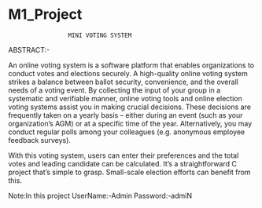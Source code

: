 # M1_Project

                     MINI VOTING SYSTEM
ABSTRACT:-

An online voting system is a software platform that enables organizations to conduct votes and elections securely. A high-quality online voting system strikes a balance between ballot security, convenience, and the overall needs of a voting event. By collecting the input of your group in a systematic and verifiable manner, online voting tools and online election voting systems assist you in making crucial decisions. These decisions are frequently taken on a yearly basis – either during an event (such as your organization’s AGM) or at a specific time of the year. Alternatively, you may conduct regular polls among your colleagues (e.g. anonymous employee feedback surveys).

With this voting system, users can enter their preferences and the total votes and leading candidate can be calculated. It’s a straightforward C project that’s simple to grasp. Small-scale election efforts can benefit from this.

Note:In this project UserName:-Admin
                     Password:-admiN



